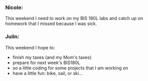 ### Nicole:
This weekend I need to work on my BIS 180L labs and catch up on homework that I missed because I was sick.

### Juiln:
This weekend I hope to:
* finish my taxes (and my Mom's taxes)
* prepare for next week's BIS180L
* so a little coding for some projects that I am working on
* have a little fun: bike, sail, or ski...
